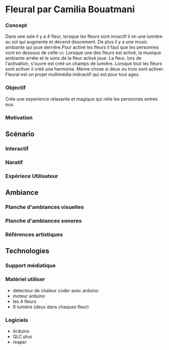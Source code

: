 # Fleural par Camilia Bouatmani

### Concept 

Dans une sale il y a 4 fleur, lorsque les fleurs sont innactif il on une lumière au sol qui augmente et decend doucement. De plus il y a une music ambiante qui joue derrière.Pour activé les fleurs il faut que les personnes vont en dessous de celle-ci. Lorsque une des fleurs est activé, la musique ambiante arréte et le sons de la fleur activé joue. La fleur, lors de l'activation, s'ouvre est créé un champs de lumiére. Lorsque tout les fleurs sont activer il créé une harmonie. Meme chose si deux ou trois sont activer. Fleural est un projet multimédia intéractif qui est pour tout ages. 


### Objectif
Crée une experience relaxante et magique qui relie les personnes entres eux. 

### Motivation

## Scénario

### Interactif

### Naratif

### Expériece Utilisateur

## Ambiance

### Planche d'ambiances visuelles

### Planche d'ambiances sonores

### Références artistiques

## Technologies

### Support médiatique

### Matériel utiliser
* detecteur de chaleur coder avec arduino
* moteur arduino
* les 4 fleurs
* 8 lumiére (deux dans chaques fleur)
  
### Logiciels
* Arduino
* QLC plus
* reaper 

